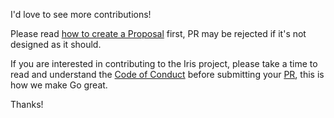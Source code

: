 I'd love to see more contributions! 

Please read [how to create a Proposal](https://github.com/iris-contrib/community-board#creating-a-proposal) first, PR may be rejected if it's not designed as it should.

If you are interested in contributing to the Iris project, please take a time to read and understand the [Code of Conduct](https://github.com/kataras/iris/blob/master/CODE-OF-CONDUCT.md) before submitting your [PR](https://github.com/kataras/iris/pulls), this is how we make Go great.

Thanks!